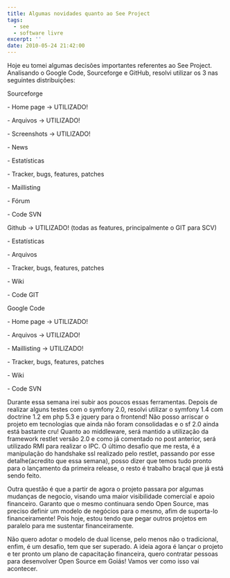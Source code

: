 ```yaml
---
title: Algumas novidades quanto ao See Project
tags:
  - see
  - software livre
excerpt: ''
date: 2010-05-24 21:42:00
---
```


Hoje eu tomei algumas decisões importantes referentes ao See Project. Analisando o Google Code, Sourceforge e GitHub, resolvi utilizar os 3 nas seguintes distribuições:

  

Sourceforge

\- Home page -> UTILIZADO!

\- Arquivos -> UTILIZADO!

\- Screenshots -> UTILIZADO!

\- News

\- Estatísticas

\- Tracker, bugs, features, patches

\- Maillisting

\- Fórum

\- Code SVN 

  

Github -> UTILIZADO! (todas as features, principalmente o GIT para SCV)

\- Estatísticas

\- Arquivos

\- Tracker, bugs, features, patches

\- Wiki

\- Code GIT 

  

Google Code

\- Home page -> UTILIZADO!

\- Arquivos -> UTILIZADO!

\- Maillisting -> UTILIZADO!

\- Tracker, bugs, features, patches

\- Wiki

\- Code SVN

  
Durante essa semana irei subir aos poucos essas ferramentas. Depois de realizar alguns testes com o symfony 2.0, resolvi utilizar o symfony 1.4 com doctrine 1.2 em php 5.3 e jquery para o frontend! Não posso arriscar o projeto em tecnologias que ainda não foram consolidadas e o sf 2.0 ainda está bastante cru! Quanto ao middleware, será mantido a utilização da framework restlet versão 2.0 e como já comentado no post anterior, será utilizado RMI para realizar o IPC. O último desafio que me resta, é a manipulação do handshake ssl realizado pelo restlet, passando por esse detalhe(acredito que essa semana), posso dizer que temos tudo pronto para o lançamento da primeira release, o resto é trabalho braçal que já está sendo feito.

  
Outra questão é que a partir de agora o projeto passara por algumas mudanças de negocio, visando uma maior visibilidade comercial e apoio financeiro. Garanto que o mesmo continuara sendo Open Source, mas preciso definir um modelo de negócios para o mesmo, afim de suporta-lo financeiramente! Pois hoje, estou tendo que pegar outros projetos em paralelo para me sustentar financeiramente.

  

Não quero adotar o modelo de dual license, pelo menos não o tradicional, enfim, é um desafio, tem que ser superado. A ideia agora é lançar o projeto e ter pronto um plano de capacitação financeira, quero contratar pessoas para desenvolver Open Source em Goiás! Vamos ver como isso vai acontecer.
